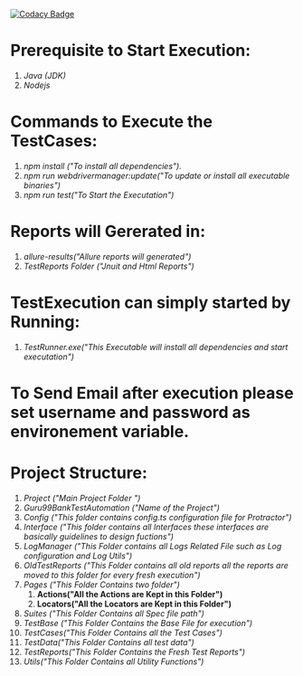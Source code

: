 [![Codacy Badge](https://app.codacy.com/project/badge/Grade/3bc1a267efad4e1eaa614b4dd8404c35)](https://www.codacy.com/manual/lkumarra/ProtractorPageObjectModel?utm_source=github.com&amp;utm_medium=referral&amp;utm_content=lkumarra/ProtractorPageObjectModel&amp;utm_campaign=Badge_Grade)

# Prerequisite to Start Execution:
1. *Java (JDK)*
2. *Nodejs*

# Commands to Execute the TestCases:
1. *npm install ("To install all dependencies").*
2. *npm run webdrivermanager:update("To update or install all executable binaries")*
3. *npm run test("To Start the Executation")*

# Reports will Gererated in:
1. *allure-results("Allure reports will generated")*
2. *TestReports Folder ("Jnuit and Html Reports")*

# TestExecution can simply started by Running:
1. *TestRunner.exe("This Executable will install all dependencies and start executation")*

# To Send Email after execution please set username and password as environement variable.

# Project Structure:
1. *Project ("Main Project Folder ")*
2. *Guru99BankTestAutomation ("Name of the Project")*
3. *Config ("This folder contains config.ts configuration file for Protractor")*
4. *Interface ("This folder contains all Interfaces these interfaces are basically guidelines to design fuctions")*
5. *LogManager ("This Folder contains all Logs Related File such as Log configuration and Log Utils")*
6. *OldTestReports ("This Folder contains all old reports all the reports are moved to this folder for every fresh execution")*
7. *Pages ("This Folder Contains two folder")*
	1. **Actions("All the Actions are Kept in this Folder")**
	2. **Locators("All the Locators are Kept in this Folder")**
8. *Suites ("This Folder Contains all Spec file path")*
9. *TestBase ("This Folder Contains the Base File for execution")*
10. *TestCases("This Folder Contains all the Test Cases")*
11. *TestData("This Folder Contains all test data")*
12. *TestReports("This Folder Contains the Fresh Test Reports")*
13. *Utils("This Folder Contains all Utility Functions")*
